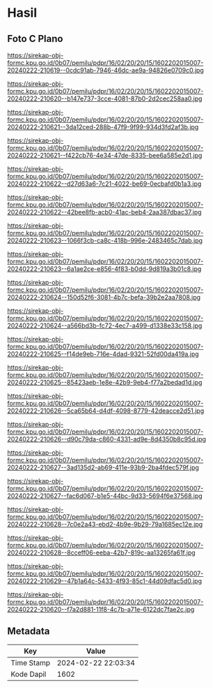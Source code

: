 # Hasil

## Foto C Plano

https://sirekap-obj-formc.kpu.go.id/0b07/pemilu/pdpr/16/02/20/20/15/1602202015007-20240222-210619--0cdc91ab-7946-46dc-ae9a-94826e0709c0.jpg

https://sirekap-obj-formc.kpu.go.id/0b07/pemilu/pdpr/16/02/20/20/15/1602202015007-20240222-210620--b147e737-3cce-4081-87b0-2d2cec258aa0.jpg

https://sirekap-obj-formc.kpu.go.id/0b07/pemilu/pdpr/16/02/20/20/15/1602202015007-20240222-210621--3da12ced-288b-47f9-9f99-934d3fd2af3b.jpg

https://sirekap-obj-formc.kpu.go.id/0b07/pemilu/pdpr/16/02/20/20/15/1602202015007-20240222-210621--f422cb76-4e34-47de-8335-bee6a585e2d1.jpg

https://sirekap-obj-formc.kpu.go.id/0b07/pemilu/pdpr/16/02/20/20/15/1602202015007-20240222-210622--d27d63a6-7c21-4022-be69-0ecbafd0b1a3.jpg

https://sirekap-obj-formc.kpu.go.id/0b07/pemilu/pdpr/16/02/20/20/15/1602202015007-20240222-210622--42bee8fb-acb0-41ac-beb4-2aa387dbac37.jpg

https://sirekap-obj-formc.kpu.go.id/0b07/pemilu/pdpr/16/02/20/20/15/1602202015007-20240222-210623--1066f3cb-ca8c-418b-996e-2483465c7dab.jpg

https://sirekap-obj-formc.kpu.go.id/0b07/pemilu/pdpr/16/02/20/20/15/1602202015007-20240222-210623--6a1ae2ce-e856-4f83-b0dd-9d819a3b01c8.jpg

https://sirekap-obj-formc.kpu.go.id/0b07/pemilu/pdpr/16/02/20/20/15/1602202015007-20240222-210624--150d52f6-3081-4b7c-befa-39b2e2aa7808.jpg

https://sirekap-obj-formc.kpu.go.id/0b07/pemilu/pdpr/16/02/20/20/15/1602202015007-20240222-210624--a566bd3b-fc72-4ec7-a499-d1338e33c158.jpg

https://sirekap-obj-formc.kpu.go.id/0b07/pemilu/pdpr/16/02/20/20/15/1602202015007-20240222-210625--f14de9eb-716e-4dad-9321-52fd00da419a.jpg

https://sirekap-obj-formc.kpu.go.id/0b07/pemilu/pdpr/16/02/20/20/15/1602202015007-20240222-210625--85423aeb-1e8e-42b9-9eb4-f77a2bedad1d.jpg

https://sirekap-obj-formc.kpu.go.id/0b07/pemilu/pdpr/16/02/20/20/15/1602202015007-20240222-210626--5ca65b64-d4df-4098-8779-42deacce2d51.jpg

https://sirekap-obj-formc.kpu.go.id/0b07/pemilu/pdpr/16/02/20/20/15/1602202015007-20240222-210626--d90c79da-c860-4331-ad9e-8d4350b8c95d.jpg

https://sirekap-obj-formc.kpu.go.id/0b07/pemilu/pdpr/16/02/20/20/15/1602202015007-20240222-210627--3ad135d2-ab69-411e-93b9-2ba4fdec579f.jpg

https://sirekap-obj-formc.kpu.go.id/0b07/pemilu/pdpr/16/02/20/20/15/1602202015007-20240222-210627--fac6d067-b1e5-44bc-9d33-5694f6e37568.jpg

https://sirekap-obj-formc.kpu.go.id/0b07/pemilu/pdpr/16/02/20/20/15/1602202015007-20240222-210628--7c0e2a43-ebd2-4b9e-9b29-79a1685ec12e.jpg

https://sirekap-obj-formc.kpu.go.id/0b07/pemilu/pdpr/16/02/20/20/15/1602202015007-20240222-210628--8cceff06-eeba-42b7-819c-aa13265fa61f.jpg

https://sirekap-obj-formc.kpu.go.id/0b07/pemilu/pdpr/16/02/20/20/15/1602202015007-20240222-210629--47b1a64c-5433-4f93-85c1-44d09dfac5d0.jpg

https://sirekap-obj-formc.kpu.go.id/0b07/pemilu/pdpr/16/02/20/20/15/1602202015007-20240222-210620--f7a2d881-11f8-4c7b-a71e-6122dc7fae2c.jpg


## Metadata

| Key        | Value               |
| ---------- | ------------------- |
| Time Stamp | 2024-02-22 22:03:34 |
| Kode Dapil | 1602                |



